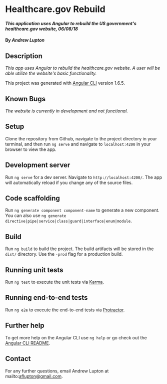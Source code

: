 # Healthcare.gov Rebuild
#### _This application uses Angular to rebuild the US government's healthcare.gov website, 06/08/18_

#### By _**Andrew Lupton**_

## Description

_This app uses Angular to rebuild the healthcare.gov website. A user will be able utilize the website's basic functionality._

This project was generated with [Angular CLI](https://github.com/angular/angular-cli) version 1.6.5.

## Known Bugs
_The website is currently in development and not functional._

## Setup

Clone the repository from Github, navigate to the project directory in your terminal, and then run `ng serve` and navigate to `localhost:4200` in your browser to view the app.

## Development server

Run `ng serve` for a dev server. Navigate to `http://localhost:4200/`. The app will automatically reload if you change any of the source files.

## Code scaffolding

Run `ng generate component component-name` to generate a new component. You can also use `ng generate directive|pipe|service|class|guard|interface|enum|module`.

## Build

Run `ng build` to build the project. The build artifacts will be stored in the `dist/` directory. Use the `-prod` flag for a production build.

## Running unit tests

Run `ng test` to execute the unit tests via [Karma](https://karma-runner.github.io).

## Running end-to-end tests

Run `ng e2e` to execute the end-to-end tests via [Protractor](http://www.protractortest.org/).

## Further help

To get more help on the Angular CLI use `ng help` or go check out the [Angular CLI README](https://github.com/angular/angular-cli/blob/master/README.md).

## Contact

For any further questions, email Andrew Lupton at mailto:aflupton@gmail.com.
